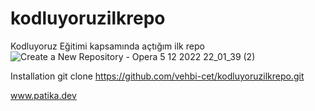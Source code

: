 # kodluyoruzilkrepo
Kodluyoruz Eğitimi kapsamında açtığım ilk repo
![Create a New Repository - Opera 5 12 2022 22_01_39 (2)](https://user-images.githubusercontent.com/119114919/205722545-f9b84e85-7e91-4dba-ae1d-56a83fd61d5e.png)


Installation
git clone https://github.com/vehbi-cet/kodluyoruzilkrepo.git


www.patika.dev
